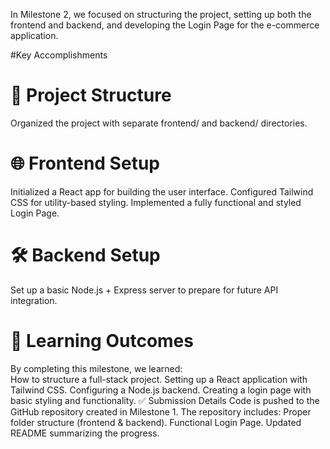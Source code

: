 In Milestone 2, we focused on structuring the project, setting up both the frontend and backend, and developing the Login Page for the e-commerce application.

#Key Accomplishments
<br>
# 📁 Project Structure
Organized the project with separate frontend/ and backend/ directories.
<br>
# 🌐 Frontend Setup
Initialized a React app for building the user interface.
Configured Tailwind CSS for utility-based styling.
Implemented a fully functional and styled Login Page.
<br>
# 🛠️ Backend Setup
Set up a basic Node.js + Express server to prepare for future API integration.
<br>
# 🎯 Learning Outcomes
By completing this milestone, we learned:
<br>
How to structure a full-stack project.
Setting up a React application with Tailwind CSS.
Configuring a Node.js backend.
Creating a login page with basic styling and functionality.
✅ Submission Details
Code is pushed to the GitHub repository created in Milestone 1.
The repository includes:
Proper folder structure (frontend & backend).
Functional Login Page.
Updated README summarizing the progress.
